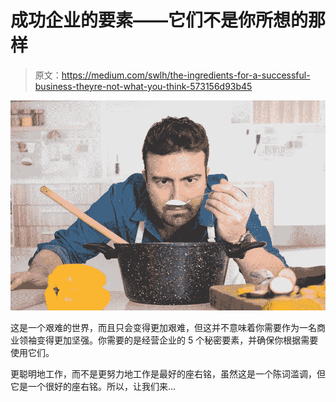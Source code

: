 # 成功企业的要素——它们不是你所想的那样

> 原文：<https://medium.com/swlh/the-ingredients-for-a-successful-business-theyre-not-what-you-think-573156d93b45>

![](img/6faad9b22b9317fb161402988b40d0c7.png)

这是一个艰难的世界，而且只会变得更加艰难，但这并不意味着你需要作为一名商业领袖变得更加坚强。你需要的是经营企业的 5 个秘密要素，并确保你根据需要使用它们。

更聪明地工作，而不是更努力地工作是最好的座右铭，虽然这是一个陈词滥调，但它是一个很好的座右铭。所以，让我们来…